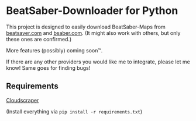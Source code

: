 # BeatSaber-Downloader for Python

This project is designed to easily download BeatSaber-Maps from [beatsaver.com](https://beatsaver.com) and [bsaber.com](https://bsaber.com). (It might also work with others, but only these ones are confirmed.)

More features (possibly) coming soon™.

If there are any other providers you would like me to integrate, please let me know!
Same goes for finding bugs!

## Requirements
[Cloudscraper](https://pypi.org/project/cloudscraper/)

(Install everything via `pip install -r requirements.txt`)